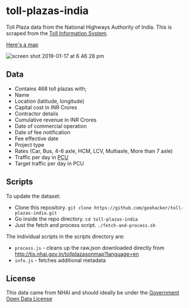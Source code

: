 # toll-plazas-india

Toll Plaza data from the National Highways Authority of India. This is scraped from the [Toll Information System](http://tis.nhai.gov.in).

[Here's a map](https://api.mapbox.com/styles/v1/geohacker/cjr0mtbwf0q8e2sqr5ilfteqd.html?fresh=true&title=true&access_token=pk.eyJ1IjoiZ2VvaGFja2VyIiwiYSI6ImFIN0hENW8ifQ.GGpH9gLyEg0PZf3NPQ7Vrg#4.58/20.76/83.45)

![screen shot 2019-01-17 at 6 46 28 pm](https://user-images.githubusercontent.com/371666/51321898-fe409d80-1a89-11e9-9ac7-1ba825960b6d.png)


## Data

* Contains 468 toll plazas with;
* Name
* Location (latitude, longitude)
* Capital cost in INR Crores
* Contractor details
* Cumulative revenue in INR Crores
* Date of commercial operation
* Date of fee notification
* Fee effective date
* Project type
* Rates (Car, Bus, 4-6 axle, HCM, LCV, Multiaxle, More than 7 axle)
* Traffic per day in [PCU](https://en.wikipedia.org/wiki/Passenger_car_equivalent)
* Target traffic per day in PCU


## Scripts
To update the dataset:
* Clone this repository. `git clone https://github.com/geohacker/toll-plazas-india.git`
* Go inside the repo directory. `cd toll-plazas-india`
* Just the fetch and process script. `./fetch-and-process.sh`

The individual scripts in the scripts directory are:
* `process.js` - cleans up the raw.json downloaded directly from http://tis.nhai.gov.in/tollplazasonmap?language=en
* `info.js` - fetches additional metadata

## License

This data came from NHAI and should ideally be under the [Government Open Data License](https://data.gov.in/government-open-data-license-india)
